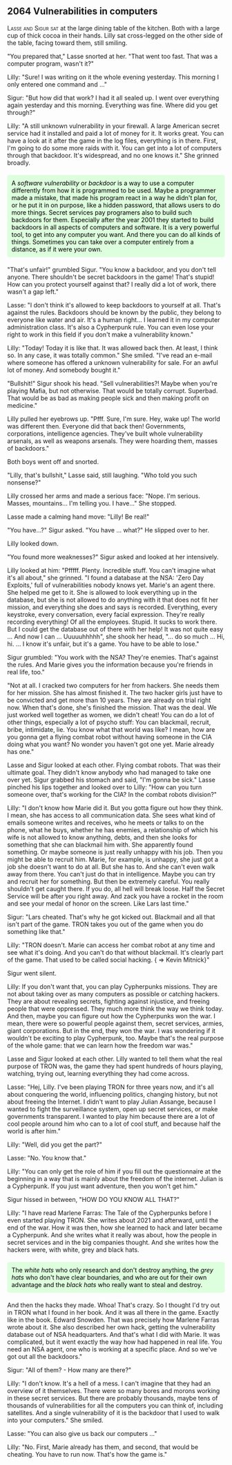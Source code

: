 
## **2064** Vulnerabilities in computers

<span style="font-variant:small-caps;">Lasse and Sigur sat</span> at the large dining table of the kitchen.
Both with a large cup of thick cocoa in their hands.
Lilly sat cross-legged on the other side of the table, facing toward them, still smiling.

"You prepared that," Lasse snorted at her.
"That went too fast.
That was a computer program, wasn't it?"

Lilly: "Sure! I was writing on it the whole evening yesterday.
This morning I only entered one command and ..."

Sigur: "But how did that work? I had it all sealed up.
I went over everything again yesterday and this morning.
Everything was fine.
Where did you get through?"

Lilly: "A still unknown vulnerability in your firewall.
A large American secret service had it installed and paid a lot of money for it.
It works great.
You can have a look at it after the game in the log files, everything is in there.
First, I'm going to do some more raids with it.
You can get into a lot of computers through that backdoor.
It's widespread, and no one knows it." She grinned broadly.

<div style="background-color: #dfd; color: black; padding: 10px; margin: 20px 0; border-radius: 5px;">
A <em>software vulnerability</em> or <em>backdoor</em> is a way to use a computer differently from how it is programmed to be used.
Maybe a programmer made a mistake, that made his program react in a way he didn't plan for, or he put it in on purpose, like a hidden password, that allows users to do more things.
Secret services pay programers also to build such backdoors for them.
Especially after the year 2001 they started to build backdoors in all aspects of computers and software.
<hint Jacob Appelbaum once meant that if there are 17 ways to enter a computer in a hidden way, than the NSA wants to be able to go all 17 ways./></hint>
It is a very powerful tool, to get into any computer you want.
And there you can do all kinds of things.
Sometimes you can take over a computer entirely from a distance, as if it were your own.
</div>

"That's unfair!" grumbled Sigur.
"You know a backdoor, and you don't tell anyone.
There shouldn't be secret backdoors in the game!
That's stupid!
How can you protect yourself against that?
I really did a lot of work, there wasn't a gap left."

Lasse: "I don't think it's allowed to keep backdoors to yourself at all.
That's against the rules.
Backdoors should be known by the public, they belong to everyone like water and air.
It's a human right... I learned it in my computer administration class.
It's also a Cypherpunk rule. You can even lose your right to work in this field if you don't make a vulnerability known."

Lilly: "Today! Today it is like that.
It was allowed back then. At least, I think so.
In any case, it was totally common."
She smiled.
"I've read an e-mail where someone has offered a unknown vulnerability for sale.
For an awful lot of money.
And somebody bought it."

"Bullshit!" Sigur shook his head.
"Sell vulnerabilities?! Maybe when you're playing Mafia, but not otherwise.
That would be totally corrupt.
Superbad.
That would be as bad as making people sick and then making profit on medicine."

Lilly pulled her eyebrows up.
"Pfff.
Sure, I'm sure.
Hey, wake up!
The world was different then.
Everyone did that back then!
Governments, corporations, intelligence agencies.
They've built whole vulnerability arsenals, as well as weapons arsenals.
They were hoarding them, masses of backdoors."

Both boys went off and snorted.

"Lilly, that's bullshit," Lasse said, still laughing.
"Who told you such nonsense?"

Lilly crossed her arms and made a serious face: "Nope.
I'm serious. Masses, mountains... I'm telling you.
I have..." She stopped.

Lasse made a calming hand move: "Lilly! Be real!"

"You have...?" Sigur asked.
"You have ... what?"
He slipped over to her.

Lilly looked down.

"You found more weaknesses?"
Sigur asked and looked at her intensively.

Lilly looked at him: "Pfffff.
Plenty.
Incredible stuff.
You can't imagine what it's all about," she grinned.
"I found a database at the NSA: 'Zero Day Exploits,' full of vulnerabilities nobody knows yet.
Marie's an agent there. She helped me get to it.
She is allowed to look everything up in the database, but she is not allowed to do anything with it that does not fit her mission, and everything she does and says is recorded.
Everything, every keystroke, every conversation, every facial expression.
They're really recording everything! Of all the employees.
Stupid.
It sucks to work there.
But I could get the database out of there with her help!
It was not quite easy ... And now I can ... Uuuuuhhhhh", she shook her head, "... do so much ... 
Hi, hi.
... I know it's unfair, but it's a game.
You have to be able to lose."

Sigur grumbled: "You work with the NSA? They're enemies.
That's against the rules.
And Marie gives you the information because you're friends in real life, too."

"Not at all.
I cracked two computers for her from hackers. She needs them for her mission.
She has almost finished it.
The two hacker girls just have to be convicted and get more than 10 years.
They are already on trial right now.
When that's done, she's finished the mission.
That was the deal.
We just worked well together as women, we didn't cheat!
You can do a lot of other things, especially a lot of psycho stuff: You can blackmail, recruit, bribe, intimidate, lie.
You know what that world was like?
I mean, how are you gonna get a flying combat robot without having someone in the CIA doing what you want?
No wonder you haven't got one yet.
Marie already has one."

Lasse and Sigur looked at each other.
Flying combat robots.
That was their ultimate goal.
They didn't know anybody who had managed to take one over yet.
Sigur grabbed his stomach and said, "I'm gonna be sick."
Lasse pinched his lips together and looked over to Lilly: "How can you turn someone over, that's working for the CIA?
In the combat robots division?"

Lilly: "I don't know how Marie did it.
But you gotta figure out how they think.
I mean, she has access to all communication data.
She sees what kind of emails someone writes and receives, who he meets or talks to on the phone, what he buys, whether he has enemies, a relationship of which his wife is not allowed to know anything, debts, and then she looks for something that she can blackmail him with.
She apparently found something.
Or maybe someone is just really unhappy with his job.
Then you might be able to recruit him.
Marie, for example, is unhappy, she just got a job she doesn't want to do at all.
But she has to.
And she can't even walk away from there.
You can't just do that in intelligence.
Maybe you can try and recruit her for something.
But then be extremely careful.
You really shouldn't get caught there.
If you do, all hell will break loose.
Half the Secret Service will be after you right away.
And zack you have a rocket in the room and see your medal of honor on the screen.
Like Lars last time."

Sigur: "Lars cheated.
That's why he got kicked out.
Blackmail and all that isn't part of the game.
TRON takes you out of the game when you do something like that."

Lilly: "TRON doesn't.
Marie can access her combat robot at any time and see what it's doing.
And you can't do that without blackmail.
It's clearly part of the game.
That used to be called social hacking. { => Kevin Mitnick}"

Sigur went silent.

Lilly: If you don't want that, you can play Cypherpunks missions.
They are not about taking over as many computers as possible or catching hackers.
They are about revealing secrets, fighting against injustice, and freeing people that were oppressed.
They much more think the way we think today.
And then, maybe you can figure out how the Cypherpunks won the war.
I mean, there were so powerful people against them, secret services, armies, giant corporations.
But in the end, they won the war.
I was wondering if it wouldn't be exciting to play Cypherpunk, too.
Maybe that's the real purpose of the whole game: that we can learn how the freedom war was."

Lasse and Sigur looked at each other.
Lilly wanted to tell them what the real purpose of TRON was, the game they had spent hundreds of hours playing, watching, trying out, learning everything they had come across.

Lasse: "Hej, Lilly.
I've been playing TRON for three years now, and it's all about conquering the world, influencing politics, changing history, but not about freeing the Internet.
I didn't want to play Julian Assange, because I wanted to fight the surveillance system, open up secret services, or make governments transparent.
I wanted to play him because there are a lot of cool people around him who can to a lot of cool stuff, and because half the world is after him."

Lilly: "Well, did you get the part?"

Lasse: "No.
You know that."

Lilly: "You can only get the role of him if you fill out the questionnaire at the beginning in a way that is mainly about the freedom of the internet.
Julian is a Cypherpunk.
If you just want adventure, then you won't get him."

Sigur hissed in between, "HOW DO YOU KNOW ALL THAT?"

Lilly: "I have read Marlene Farras: The Tale of the Cypherpunks before I even started playing TRON.
She writes about 2021 and afterward, until the end of the war.
How it was then, how she learned to hack and later became a Cypherpunk.
And she writes what it really was about, how the people in secret services and in the big companies thought.
And she writes how the hackers were, with white, grey and black hats.
<div style="background-color: #dfd; color: black; padding: 10px; margin: 20px 0; border-radius: 5px;">
The <em>white hats</em> who only research and don't destroy anything, the <em>grey hats</em> who don't have clear boundaries, and who are out for their own advantage and the <em>black hats</em> who really want to steal and destroy.
</div>
And then the hacks they made.
Whoa! That's crazy.
So I thought I'd try out in TRON what I found in her book.
And it was all there in the game.
Exactly like in the book.
Edward Snowden.
That was precisely how Marlene Farras wrote about it.
She also described her own hack, getting the vulnerability database out of NSA headquarters.
And that's what I did with Marie.
It was complicated, but it went exactly the way how had happened in real life.
You need an NSA agent, one who is working at a specific place.
And so we've got out all the backdoors."

Sigur: "All of them? - How many are there?"

Lilly: "I don't know.
It's a hell of a mess.
I can't imagine that they had an overview of it themselves.
There were so many bores and morons working in these secret services.
But there are probably thousands, maybe tens of thousands of vulnerabilities for all the computers you can think of, including satellites.
And a single vulnerability of it is the backdoor that I used to walk into your computers."
She smiled.

Lasse: "You can also give us back our computers ..."

Lilly: "No.
First, Marie already has them, and second, that would be cheating.
You have to run now.
That's how the game is."

